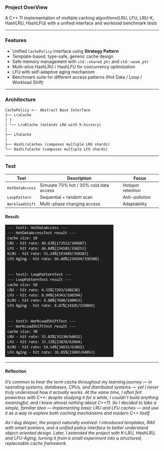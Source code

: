### **Project OverView**

A C++ 11 implementation of multiple caching algorithms(LRU, LFU, LRU-K, HashLRU, HashLFU) with a unified interface and workload benchmark tests

---

### **Features**

- Unified `CachePolicy` interface using **Strategy Pattern**
- Template-based, type-safe, generic cache design
- Safe memory management with `std::shared_ptr` and `std::weak_ptr`
- Multi-slice HashLRU / HashLFU for concurrency optimization
- LFU with self-adaptive aging mechanism
- Benchmark suite for different access patterns (Hot Data / Loop / Workload Shift)

---

### **Architecture**

```
CachePolicy <-- Abstract Base Interface
├── LruCache
| |
│ └── LruKCache (extends LRU with K-history)
|
├── LfuCache
│
├── HashLruCaches (composes multiple LRU shards)
└── HashLfuCache (composes multiple LFU shards)
```

---

### **Test**

| Test            | Description                             | Focus             |
| --------------- | --------------------------------------- | ----------------- |
| `HotDataAccess` | Simulate 70% hot / 30% cold data access | Hotspot retention |
| `LoopPattern`   | Sequential + random scan                | Anti-pollution    |
| `WorkloadShift` | Multi-phase changing access             | Adaptability      |

#### Result:

![alt text](src/image.png)

---

#### Reflection

_It’s common to hear the term cache throughout my learning journey — in operating systems, databases, CPUs, and distributed systems — yet I never truly understood how it actually works. At the same time, I often felt powerless with C++: despite studying it for a while, I couldn’t build anything meaningful, and I knew almost nothing about C++11. So I decided to take a simple, familiar idea — implementing basic LRU and LFU caches — and use it as a way to explore both caching mechanisms and modern C++ itself._

_As I dug deeper, the project naturally evolved: I introduced templates, RAII with smart pointers, and a unified policy interface to better understand object-oriented design. Later, I extended the project with K-LRU, HashLRU, and LFU-Aging, turning it from a small experiment into a structured, replaceable cache framework._
